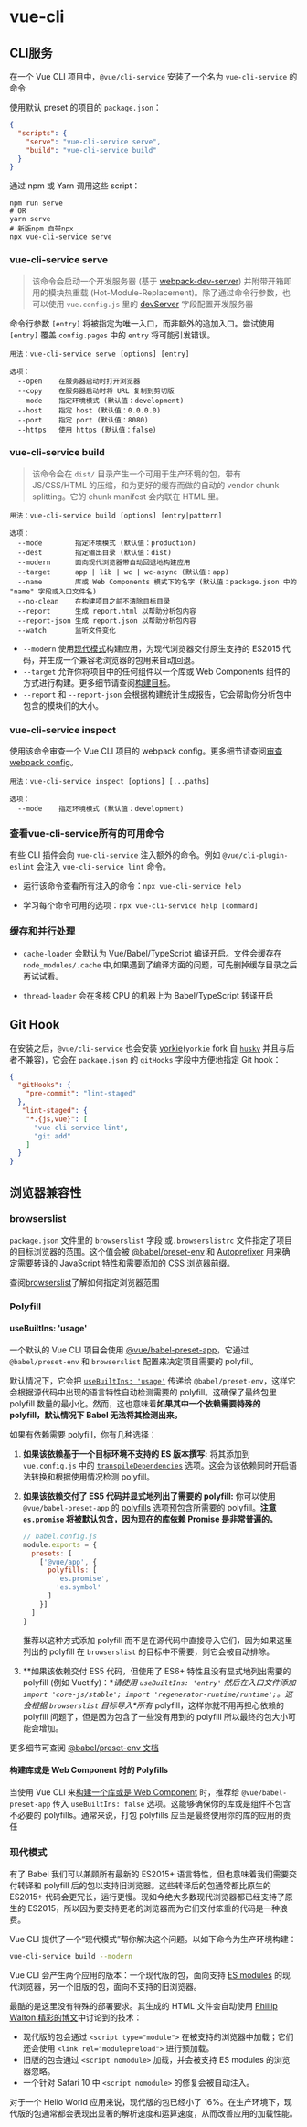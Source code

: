 # vue-cli

## CLI服务

在一个 Vue CLI 项目中，`@vue/cli-service` 安装了一个名为 `vue-cli-service` 的命令

使用默认 preset 的项目的 `package.json`：

```json
{
  "scripts": {
    "serve": "vue-cli-service serve",
    "build": "vue-cli-service build"
  }
}
```

通过 npm 或 Yarn 调用这些 script：

```shell
npm run serve
# OR
yarn serve
# 新版npm 自带npx
npx vue-cli-service serve
```

### vue-cli-service serve

> 该命令会启动一个开发服务器 (基于 [webpack-dev-server](https://github.com/webpack/webpack-dev-server)) 并附带开箱即用的模块热重载 (Hot-Module-Replacement)。除了通过命令行参数，也可以使用 `vue.config.js` 里的 [devServer](https://cli.vuejs.org/zh/config/#devserver) 字段配置开发服务器

命令行参数 `[entry]` 将被指定为唯一入口，而非额外的追加入口。尝试使用 `[entry]` 覆盖 `config.pages` 中的 `entry` 将可能引发错误。

```text
用法：vue-cli-service serve [options] [entry]

选项：
  --open    在服务器启动时打开浏览器
  --copy    在服务器启动时将 URL 复制到剪切版
  --mode    指定环境模式 (默认值：development)
  --host    指定 host (默认值：0.0.0.0)
  --port    指定 port (默认值：8080)
  --https   使用 https (默认值：false)
```

### vue-cli-service build

> 该命令会在 `dist/` 目录产生一个可用于生产环境的包，带有 JS/CSS/HTML 的压缩，和为更好的缓存而做的自动的 vendor chunk splitting。它的 chunk manifest 会内联在 HTML 里。

```text
用法：vue-cli-service build [options] [entry|pattern]

选项：
  --mode        指定环境模式 (默认值：production)
  --dest        指定输出目录 (默认值：dist)
  --modern      面向现代浏览器带自动回退地构建应用
  --target      app | lib | wc | wc-async (默认值：app)
  --name        库或 Web Components 模式下的名字 (默认值：package.json 中的 "name" 字段或入口文件名)
  --no-clean    在构建项目之前不清除目标目录
  --report      生成 report.html 以帮助分析包内容
  --report-json 生成 report.json 以帮助分析包内容
  --watch       监听文件变化
```

- `--modern` 使用[现代模式](https://cli.vuejs.org/zh/guide/browser-compatibility.html#现代模式)构建应用，为现代浏览器交付原生支持的 ES2015 代码，并生成一个兼容老浏览器的包用来自动回退。
- `--target` 允许你将项目中的任何组件以一个库或 Web Components 组件的方式进行构建。更多细节请查阅[构建目标](https://cli.vuejs.org/zh/guide/build-targets.html)。
- `--report` 和 `--report-json` 会根据构建统计生成报告，它会帮助你分析包中包含的模块们的大小。

### vue-cli-service inspect

使用该命令审查一个 Vue CLI 项目的 webpack config。更多细节请查阅[审查 webpack config](https://cli.vuejs.org/zh/guide/webpack.html#审查项目的-webpack-config)。

```text
用法：vue-cli-service inspect [options] [...paths]

选项：
  --mode    指定环境模式 (默认值：development)
```

### 查看vue-cli-service所有的可用命令

有些 CLI 插件会向 `vue-cli-service` 注入额外的命令。例如 `@vue/cli-plugin-eslint` 会注入 `vue-cli-service lint` 命令。

* 运行该命令查看所有注入的命令：`npx vue-cli-service help`

* 学习每个命令可用的选项：`npx vue-cli-service help [command]`

### 缓存和并行处理

* `cache-loader` 会默认为 Vue/Babel/TypeScript 编译开启。文件会缓存在 `node_modules/.cache` 中,如果遇到了编译方面的问题，可先删掉缓存目录之后再试试看。

* `thread-loader` 会在多核 CPU 的机器上为 Babel/TypeScript 转译开启

## Git Hook

在安装之后，`@vue/cli-service` 也会安装 [yorkie](https://github.com/yyx990803/yorkie)(`yorkie` fork 自 [`husky`](https://github.com/typicode/husky) 并且与后者不兼容)，它会在 `package.json` 的 `gitHooks` 字段中方便地指定 Git hook：

```json
{
  "gitHooks": {
    "pre-commit": "lint-staged"
  },
   "lint-staged": {
    "*.{js,vue}": [
      "vue-cli-service lint",
      "git add"
    ]
  }
}
```

## 浏览器兼容性

###  browserslist

`package.json` 文件里的 `browserslist` 字段 或`.browserslistrc` 文件指定了项目的目标浏览器的范围。这个值会被 [@babel/preset-env](https://new.babeljs.io/docs/en/next/babel-preset-env.html) 和 [Autoprefixer](https://github.com/postcss/autoprefixer) 用来确定需要转译的 JavaScript 特性和需要添加的 CSS 浏览器前缀。

查阅[browserslist](https://github.com/ai/browserslist)了解如何指定浏览器范围

### Polyfill

#### useBuiltIns: 'usage'

一个默认的 Vue CLI 项目会使用 [@vue/babel-preset-app](https://github.com/vuejs/vue-cli/tree/dev/packages/%40vue/babel-preset-app)，它通过 `@babel/preset-env` 和 `browserslist` 配置来决定项目需要的 polyfill。

默认情况下，它会把 [`useBuiltIns: 'usage'`](https://new.babeljs.io/docs/en/next/babel-preset-env.html#usebuiltins-usage) 传递给 `@babel/preset-env`，这样它会根据源代码中出现的语言特性自动检测需要的 polyfill。这确保了最终包里 polyfill 数量的最小化。然而，这也意味着**如果其中一个依赖需要特殊的 polyfill，默认情况下 Babel 无法将其检测出来。**

如果有依赖需要 polyfill，你有几种选择：

1. **如果该依赖基于一个目标环境不支持的 ES 版本撰写:** 将其添加到 `vue.config.js` 中的 [`transpileDependencies`](https://cli.vuejs.org/zh/config/#transpiledependencies) 选项。这会为该依赖同时开启语法转换和根据使用情况检测 polyfill。

2. **如果该依赖交付了 ES5 代码并显式地列出了需要的 polyfill:** 你可以使用 `@vue/babel-preset-app` 的 [polyfills](https://github.com/vuejs/vue-cli/tree/dev/packages/%40vue/babel-preset-app#polyfills) 选项预包含所需要的 polyfill。**注意 `es.promise` 将被默认包含，因为现在的库依赖 Promise 是非常普遍的。**

   ```js
   // babel.config.js
   module.exports = {
     presets: [
       ['@vue/app', {
         polyfills: [
           'es.promise',
           'es.symbol'
         ]
       }]
     ]
   }
   ```

   推荐以这种方式添加 polyfill 而不是在源代码中直接导入它们，因为如果这里列出的 polyfill 在 `browserslist` 的目标中不需要，则它会被自动排除。

3. **如果该依赖交付 ES5 代码，但使用了 ES6+ 特性且没有显式地列出需要的 polyfill (例如 Vuetify)：\**请使用 `useBuiltIns: 'entry'` 然后在入口文件添加 `import 'core-js/stable'; import 'regenerator-runtime/runtime';`。这会根据 `browserslist` 目标导入\**所有** polyfill，这样你就不用再担心依赖的 polyfill 问题了，但是因为包含了一些没有用到的 polyfill 所以最终的包大小可能会增加。

更多细节可查阅 [@babel/preset-env 文档](https://new.babeljs.io/docs/en/next/babel-preset-env.html#usebuiltins-usage)

#### 构建库或是 Web Component 时的 Polyfills

当使用 Vue CLI 来[构建一个库或是 Web Component](https://cli.vuejs.org/zh/guide/build-targets.html) 时，推荐给 `@vue/babel-preset-app` 传入 `useBuiltIns: false` 选项。这能够确保你的库或是组件不包含不必要的 polyfills。通常来说，打包 polyfills 应当是最终使用你的库的应用的责任

### 现代模式

有了 Babel 我们可以兼顾所有最新的 ES2015+ 语言特性，但也意味着我们需要交付转译和 polyfill 后的包以支持旧浏览器。这些转译后的包通常都比原生的 ES2015+ 代码会更冗长，运行更慢。现如今绝大多数现代浏览器都已经支持了原生的 ES2015，所以因为要支持更老的浏览器而为它们交付笨重的代码是一种浪费。

Vue CLI 提供了一个“现代模式”帮你解决这个问题。以如下命令为生产环境构建：

```bash
vue-cli-service build --modern
```

Vue CLI 会产生两个应用的版本：一个现代版的包，面向支持 [ES modules](https://jakearchibald.com/2017/es-modules-in-browsers/) 的现代浏览器，另一个旧版的包，面向不支持的旧浏览器。

最酷的是这里没有特殊的部署要求。其生成的 HTML 文件会自动使用 [Phillip Walton 精彩的博文](https://philipwalton.com/articles/deploying-es2015-code-in-production-today/)中讨论到的技术：

- 现代版的包会通过 `<script type="module">` 在被支持的浏览器中加载；它们还会使用 `<link rel="modulepreload">` 进行预加载。
- 旧版的包会通过 `<script nomodule>` 加载，并会被支持 ES modules 的浏览器忽略。
- 一个针对 Safari 10 中 `<script nomodule>` 的修复会被自动注入。

对于一个 Hello World 应用来说，现代版的包已经小了 16%。在生产环境下，现代版的包通常都会表现出显著的解析速度和运算速度，从而改善应用的加载性能。

<script type="module"> 需要配合始终开启的 CORS 进行加载。这意味着你的服务器必须返回诸如 Access-Control-Allow-Origin: * 的有效的 CORS 头。如果你想要通过认证来获取脚本，可使将 crossorigin 选项设置为 use-credentials。
同时，现代浏览器使用一段内联脚本来避免 Safari 10 重复加载脚本包，所以如果你在使用一套严格的 CSP，你需要这样显性地允许内联脚本：

```text
Content-Security-Policy: script-src 'self' 'sha256-4RS22DYeB7U14dra4KcQYxmwt5HkOInieXK1NUMBmQI='
```

## HTML

`public/index.html` 文件是一个会被 [html-webpack-plugin](https://github.com/jantimon/html-webpack-plugin) 处理的模板。在构建过程中，资源链接会被自动注入。另外，Vue CLI 也会自动注入 resource hint (`preload/prefetch`、manifest 和图标链接 (当用到 PWA 插件时) 以及构建过程中处理的 JavaScript 和 CSS 文件的资源链接。

因为 index 文件被用作模板，所以你可以使用 [lodash template](https://lodash.com/docs/4.17.10#template) 语法插入内容：

- `<%= VALUE %>` 用来做不转义插值；
- `<%- VALUE %>` 用来做 HTML 转义插值；
- `<% expression %>` 用来描述 JavaScript 流程控制。

除了[被 `html-webpack-plugin` 暴露的默认值](https://github.com/jantimon/html-webpack-plugin#writing-your-own-templates)之外，所有[客户端环境变量](https://cli.vuejs.org/zh/guide/mode-and-env.html#using-env-variables-in-client-side-code)也可以直接使用。例如，`BASE_URL` 的用法：

```html
<link rel="icon" href="<%= BASE_URL %>favicon.ico">
```

### Preload

<link rel="preload">是一种 resource hint，用来指定页面加载后很快会被用到的资源，所以在页面加载的过程中，我们希望在浏览器开始主体渲染之前尽早 preload。

默认情况下，一个 Vue CLI 应用会为所有初始化渲染需要的文件自动生成 preload 提示。

这些提示会被 [@vue/preload-webpack-plugin](https://github.com/vuejs/preload-webpack-plugin) 注入，并且可以通过 `chainWebpack` 的 `config.plugin('preload')` 进行修改和删除。

###  Prefetch

<link rel="prefetch"> 是一种 resource hint，用来告诉浏览器在页面加载完成后，利用空闲时间提前获取用户未来可能会访问的内容。

默认情况下，一个 Vue CLI 应用会为所有作为 async chunk 生成的 JavaScript 文件 ([通过动态 `import()` 按需 code splitting](https://webpack.js.org/guides/code-splitting/#dynamic-imports) 的产物) 自动生成 prefetch 提示。

这些提示会被 [@vue/preload-webpack-plugin](https://github.com/vuejs/preload-webpack-plugin) 注入，并且可以通过 `chainWebpack` 的 `config.plugin('prefetch')` 进行修改和删除。

```js
// vue.config.js
module.exports = {
  chainWebpack: config => {
    // 移除 prefetch 插件
    config.plugins.delete('prefetch')

    // 或者
    // 修改它的选项：
    config.plugin('prefetch').tap(options => {
      options[0].fileBlacklist = options[0].fileBlacklist || []
      options[0].fileBlacklist.push(/myasyncRoute(.)+?\.js$/)
      return options
    })
  }
}
```

当 prefetch 插件被禁用时，可以通过 webpack 的内联注释手动选定要提前获取的代码区块：

```js
import(/* webpackPrefetch: true */ './someAsyncComponent.vue')
```

**webpack 的运行时会在父级区块被加载之后注入 prefetch 链接。 **

**注意：** Prefetch 链接将会消耗带宽。如果你的应用很大且有很多 async chunk，而用户主要使用的是对带宽较敏感的移动端，那么你可能需要关掉 prefetch 链接并手动选择要提前获取的代码区块。

### 不生成 index

当基于已有的后端使用 Vue CLI 时，你可能不需要生成 `index.html`，这样生成的资源可以用于一个服务端渲染的页面。这时可以向 [`vue.config.js`](https://cli.vuejs.org/zh/config/#vue-config-js) 加入下列代码：

```js
// vue.config.js
module.exports = {
  // 去掉文件名中的 hash
  filenameHashing: false,
  // 删除 HTML 相关的 webpack 插件
  chainWebpack: config => {
    config.plugins.delete('html')
    config.plugins.delete('preload')
    config.plugins.delete('prefetch')
  }
}
```

然而这样做并不是很推荐，因为：

- 硬编码的文件名不利于实现高效率的缓存控制。
- 硬编码的文件名也无法很好的进行 code-splitting (代码分段)，因为无法用变化的文件名生成额外的 JavaScript 文件。
- 硬编码的文件名无法在[现代模式](https://cli.vuejs.org/zh/guide/browser-compatibility.html#现代模式)下工作。

考虑换用 [indexPath](https://cli.vuejs.org/zh/config/#indexpath) 选项将生成的 HTML 用作一个服务端框架的视图模板。

## 静态资源文件

静态资源可以通过两种方式进行处理：

- 在 JavaScript 被导入或在 template/CSS 中通过相对路径被引用。这类引用会被 webpack 处理。
- 放置在 `public` 目录下或通过绝对路径被引用。这类资源将会直接被拷贝，而不会经过 webpack 的处理。

### 从相对路径导入

在 JavaScript、CSS 或 `*.vue` 文件中使用相对路径 (必须以 `.` 开头) 引用一个静态资源时，该资源将会被包含进入 webpack 的依赖图中。在其编译过程中，所有诸如 `<img src="...">`、`background: url(...)` 和 CSS `@import` 的资源 URL **都会被解析为一个模块依赖**。

例如，`url(./image.png)` 会被翻译为 `require('./image.png')`，而：

```html
<img src="./image.png">
```

将会被编译到：

```js
h('img', { attrs: { src: require('./image.png') }})
```

在其内部，我们通过 `file-loader` 用版本哈希值和正确的公共基础路径来决定最终的文件路径，再用 `url-loader` 将小于 4kb 的资源内联，以减少 HTTP 请求的数量。

你可以通过 [chainWebpack](https://cli.vuejs.org/zh/config/#chainwebpack) 调整内联文件的大小限制。例如，下列代码会将其限制设置为 10kb：

```js
// vue.config.js
module.exports = {
  chainWebpack: config => {
    config.module
      .rule('images')
        .use('url-loader')
          .loader('url-loader')
          .tap(options => Object.assign(options, { limit: 10240 }))
  }
}
```

### URL 转换规则

- 如果 URL 是一个绝对路径 (例如 `/images/foo.png`)，它将会被保留不变。

- 如果 URL 以 `.` 开头，它会作为一个相对模块请求被解释且基于你的文件系统中的目录结构进行解析。

- 如果 URL 以 `~` 开头，其后的任何内容都会作为一个模块请求被解析。这意味着你甚至可以引用 Node 模块中的资源：

  ```html
  <img src="~some-npm-package/foo.png">
  ```

- 如果 URL 以 `@` 开头，它也会作为一个模块请求被解析。它的用处在于 Vue CLI 默认会设置一个指向 `<projectRoot>/src` 的别名 `@`。**(仅作用于模版中)**

### public 文件夹

任何放置在 `public` 文件夹的静态资源都会被简单的复制，而不经过 webpack。需要通过绝对路径来引用它们。

推荐将资源作为你的模块依赖图的一部分导入，这样它们会通过 webpack 的处理并获得如下好处：

- 脚本和样式表会被压缩且打包在一起，从而避免额外的网络请求。
- 文件丢失会直接在编译时报错，而不是到了用户端才产生 404 错误。
- 最终生成的文件名包含了内容哈希，因此你不必担心浏览器会缓存它们的老版本。

- 在 `public/index.html` 或其它通过 `html-webpack-plugin` 用作模板的 HTML 文件中，你需要通过 `<%= BASE_URL %>` 设置链接前缀：

  ```html
  <link rel="icon" href="<%= BASE_URL %>favicon.ico">
  ```

- 在模板中，你首先需要向你的组件传入基础 URL：

  ```js
  data () {
    return {
      publicPath: process.env.BASE_URL
    }
  }
  ```

  然后：

  ```html
  <img :src="`${publicPath}my-image.png`">
  ```

### 何时使用 `public` 文件夹

- 当需要在构建输出中指定一个文件的名字。
- 有上千个图片，需要动态引用它们的路径。
- 有些库可能和 webpack 不兼容，这时除了将其用一个独立的 `<script>` 标签引入没有别的选择。

## CSS 相关

所有编译后的 CSS 都会通过 [css-loader](https://github.com/webpack-contrib/css-loader) 来解析其中的 `url()` 引用，并将这些引用作为模块请求来处理。因此可以根据本地的文件结构用相对路径来引用静态资源。

**注意：** 如果要引用一个 npm 依赖中的文件，或是想要用 webpack alias，则需要在路径前加上 `~` 的前缀来避免歧义。

### 预处理器

```bash
# Sass
npm install -D sass-loader sass

# Less
npm install -D less-loader less

# Stylus
npm install -D stylus-loader stylus
```

然后你就可以导入相应的文件类型，或在 `*.vue` 文件中这样来使用：

```vue
<style lang="scss">
$color: red;
</style>
```

### 自动化导入文件

自动化导入文件 (用于颜色、变量、mixin……)，你可以使用 [style-resources-loader](https://github.com/yenshih/style-resources-loader)。下面关于 Stylus 的在每个单文件组件和 Stylus 文件中导入 `./src/styles/imports.styl` 的例子(也可以选择使用 [vue-cli-plugin-style-resources-loader](https://www.npmjs.com/package/vue-cli-plugin-style-resources-loader))：

```js
// vue.config.js
const path = require('path')

module.exports = {
  chainWebpack: config => {
    const types = ['vue-modules', 'vue', 'normal-modules', 'normal']
    types.forEach(type => addStyleResource(config.module.rule('stylus').oneOf(type)))
  },
}

function addStyleResource (rule) {
  rule.use('style-resource')
    .loader('style-resources-loader')
    .options({
      patterns: [
        path.resolve(__dirname, './src/styles/imports.styl'),
      ],
    })
}
```

### PostCSS

Vue CLI 内部使用了 PostCSS。vue默认开启了 [autoprefixer](https://github.com/postcss/autoprefixer)。如果要配置目标浏览器，可使用 `package.json` 的 [browserslist](https://cli.vuejs.org/zh/guide/browser-compatibility.html#browserslist) 字段

* 通过 `.postcssrc` 或任何 [postcss-load-config](https://github.com/michael-ciniawsky/postcss-load-config) 支持的配置源来配置 PostCSS。
* 通过 `vue.config.js` 中的 `css.loaderOptions.postcss` 配置 [postcss-loader](https://github.com/postcss/postcss-loader)

**注意：**  在生产环境构建中，Vue CLI 会优化 CSS 并基于目标浏览器抛弃不必要的浏览器前缀规则。因为默认开启了 `autoprefixer`，所以只需使用无前缀的 CSS 规则即可。

### CSS Modules

通过 `<style module>` 以开箱即用的方式[在 `*.vue` 文件中使用 CSS Modules](https://vue-loader.vuejs.org/zh/guide/css-modules.html)。

在 JavaScript 中作为 CSS Modules 导入 CSS 或其它预处理文件，该文件应该以 `.module.(css|less|sass|scss|styl)` 结尾：

```js
import styles from './foo.module.css'
// 所有支持的预处理器都一样工作
import sassStyles from './foo.module.scss'
```

如果你想去掉文件名中的 `.module`，可以设置 `vue.config.js` 中的 `css.requireModuleExtension` 为 `false`：

```js
// vue.config.js
module.exports = {
  css: {
    requireModuleExtension: false
  }
}
```

希望自定义生成的 CSS Modules 模块的类名，可以通过 `vue.config.js` 中的 `css.loaderOptions.css` 选项来实现。所有的 `css-loader` 选项在这里都是支持的，例如 `localIdentName` 和 `camelCase`：

```js
// vue.config.js
module.exports = {
  css: {
    loaderOptions: {
      css: {
        // 注意：以下配置在 Vue CLI v4 与 v3 之间存在差异。
        // Vue CLI v3 用户可参考 css-loader v1 文档
        // https://github.com/webpack-contrib/css-loader/tree/v1.0.1
        modules: {
          localIdentName: '[name]-[hash]'
        },
        localsConvention: 'camelCaseOnly'
      }
    }
  }
}
```

### 向预处理器 Loader 传递选项

使用 `vue.config.js` 中的 `css.loaderOptions` 选项。比如你可以这样向所有 Sass/Less 样式传入共享的全局变量(这样做比使用 `chainWebpack` 手动指定 loader 更推荐，因为这些选项需要应用在使用了相应 loader 的多个地方)：

```js
// vue.config.js
module.exports = {
  css: {
    loaderOptions: {
      // 给 sass-loader 传递选项
      sass: {
        // @/ 是 src/ 的别名
        // 所以这里假设你有 `src/variables.sass` 这个文件
        // 注意：在 sass-loader v8 中，这个选项名是 "prependData"
        additionalData: `@import "~@/variables.sass"`
      },
      // 默认情况下 `sass` 选项会同时对 `sass` 和 `scss` 语法同时生效
      // 因为 `scss` 语法在内部也是由 sass-loader 处理的
      // 但是在配置 `prependData` 选项的时候
      // `scss` 语法会要求语句结尾必须有分号，`sass` 则要求必须没有分号
      // 在这种情况下，我们可以使用 `scss` 选项，对 `scss` 语法进行单独配置
      scss: {
        additionalData: `@import "~@/variables.scss";`
      },
      // 给 less-loader 传递 Less.js 相关选项
      less:{
        // http://lesscss.org/usage/#less-options-strict-units `Global Variables`
        // `primary` is global variables fields name
        globalVars: {
          primary: '#fff'
        }
      }
    }
  }
}
```

Loader 可以通过 `loaderOptions` 配置，包括：

- [css-loader](https://github.com/webpack-contrib/css-loader)
- [postcss-loader](https://github.com/postcss/postcss-loader)
- [sass-loader](https://github.com/webpack-contrib/sass-loader)
- [less-loader](https://github.com/webpack-contrib/less-loader)
- [stylus-loader](https://github.com/shama/stylus-loader)

## webpack相关

### 审查项目的webpack配置

`@vue/cli-service` 对 webpack 配置进行了抽象，所以理解配置中包含的东西会比较困难，尤其是当你打算自行对其调整的时候。所以`vue-cli-service` 暴露了 `inspect` 命令用于审查解析好的 webpack 配置。全局的 `vue` 可执行程序同样提供了 `inspect` 命令，但这个命令只是简单的把 `vue-cli-service inspect` 代理到了项目中。

该命令会将解析出来的 webpack 配置、包括链式访问规则和插件的提示打印到 stdout。

* 可以将其输出重定向到一个文件以便进行查阅，但它输出的并不是一个有效的 webpack 配置文件，而是一个用于审查的被序列化的格式：

  ```sh
  vue inspect > output.js
  ```

* 通过指定一个路径来审查配置的一小部分：

  ```sh
  # 只审查第一条规则
  vue inspect module.rules.0
  ```

* 或者指向一个规则或插件的名字：

  ```sh
  vue inspect --rule vue
  vue inspect --plugin html
  ```

* 列出所有规则和插件的名字：

  ```sh
  vue inspect --rules
  vue inspect --plugins
  ```

### 以一个文件的方式使用解析好的配置

有些外部工具可能需要通过一个文件访问解析好的 webpack 配置，比如那些需要提供 webpack 配置路径的 IDE 或 CLI。在这种情况下你可以使用如下路径：

```text
<projectRoot>/node_modules/@vue/cli-service/webpack.config.js
```

该文件会动态解析并输出 `vue-cli-service` 命令中使用的相同的 webpack 配置，包括那些来自插件甚至是你自定义的配置。

## 模式和环境变量

### 模式

在**package.json**里的**scripts配置项**中添加**--mode xxx**来选择不同环境

一个 Vue CLI 项目有三个模式：

- `development` 模式用于 `vue-cli-service serve`
- `test` 模式用于 `vue-cli-service test:unit`
- `production` 模式用于 `vue-cli-service build` 和 `vue-cli-service test:e2e`

可以通过传递 `--mode` 选项参数为命令行覆写默认的模式。例如在构建命令中使用开发环境变量：

```text
vue-cli-service build --mode development
```

**注意：** 如果在环境中有默认的 `NODE_ENV`，应该移除它或在运行 `vue-cli-service` 命令的时候明确地设置 `NODE_ENV`。

### 环境变量

可以在项目根目录中放置下列文件来指定环境变量：

```bash
.env                # 在所有的环境中被载入
.env.local          # 在所有的环境中被载入，但会被 git 忽略
.env.[mode]         # 只在指定的模式中被载入
.env.[mode].local   # 只在指定的模式中被载入，但会被 git 忽略
```

而一个环境文件只包含环境变量的“键=值”对：

```text
FOO=bar
VUE_APP_NOT_SECRET_CODE=some_value
```

**注意：** 不要在应用程序中存储任何机密信息（例如私有 API 密钥），环境变量会随着构建打包嵌入到输出代码

**注意：** <u>只有 `NODE_ENV`，`BASE_URL` 和以 `VUE_APP_` 开头</u>的变量将通过 `webpack.DefinePlugin` 静态地嵌入到*客户端侧*的代码中，代码中可以通过process.env.VUE_APP_BASE_API访问。这是为了避免意外公开机器上可能具有相同名称的私钥。

要了解解析环境文件规则的细节，参考 [dotenv](https://github.com/motdotla/dotenv#rules)。也可使用 [dotenv-expand](https://github.com/motdotla/dotenv-expand) 来实现变量扩展 (Vue CLI 3.5+ 支持)。例如：

被载入的变量将会对 `vue-cli-service` 的所有命令、插件和依赖可用。

```bash
FOO=foo
BAR=bar

CONCAT=$FOO$BAR # CONCAT=foobar
```

* **.env serve **默认的环境变量

  ```javascript
  NODE_ENV = "development"
  BASE_URL = "./"
  VUE_APP_PUBLIC_PATH = "./"
  VUE_APP_API = "https://test.staven630.com/api"
  ```

* **.env.production build**默认的环境变量

  ```javascript
  NODE_ENV = "production"
  BASE_URL = "https://prod.staven630.com/"
  VUE_APP_PUBLIC_PATH = "https://prod.oss.com/staven-blog"
  VUE_APP_API = "https://prod.staven630.com/api"
  
  ACCESS_KEY_ID = "xxxxxxxxxxxxx"
  ACCESS_KEY_SECRET = "xxxxxxxxxxxxx"
  REGION = "oss-cn-hangzhou"
  BUCKET = "staven-prod"
  PREFIX = "staven-blog"
  ```

* **.env.crm** 用于自定义 build 环境配置（预发服务器）

  ```javascript
  NODE_ENV = "production"
  BASE_URL = "https://crm.staven630.com/"
  VUE_APP_PUBLIC_PATH = "https://crm.oss.com/staven-blog"
  VUE_APP_API = "https://crm.staven630.com/api"
  
  ACCESS_KEY_ID = "xxxxxxxxxxxxx"
  ACCESS_KEY_SECRET = "xxxxxxxxxxxxx"
  REGION = "oss-cn-hangzhou"
  BUCKET = "staven-crm"
  PREFIX = "staven-blog"
  
  IS_ANALYZE = true;
  ```

```json
// package.json

"scripts": {
  "serve": "vue-cli-service serve",
  "build": "vue-cli-service build",
  "crm": "vue-cli-service build --mode crm",
  "lint": "vue-cli-service lint"
}
```

**使用环境变量**

```vue
<template>
  <div class="home">
    <!-- template中使用环境变量 -->
     API: {{ api }}
  </div>
</template>

<script>
export default {
  name: "home",
  data() {
    return {
      api: process.env.VUE_APP_API
    };
  },
  mounted() {
    // js代码中使用环境变量
    console.log("BASE_URL: ", process.env.BASE_URL);
    console.log("VUE_APP_API: ", process.env.VUE_APP_API);
  }
};
</script>
```

### 环境文件加载优先级

* 为一个特定模式准备的环境文件 (如 `.env.production`) 将会比一般的环境文件 (例如 `.env`) 拥有更高的优先级。

* 此外，Vue CLI 启动时已经存在的环境变量拥有最高优先级，并不会被 `.env` 文件覆写。
* `.env` 环境文件是通过运行 `vue-cli-service` 命令载入的，因此环境文件发生变化，需要重启服务。

### 示例：Staging 模式

假设一个应用包含以下 `.env` 文件：

```text
VUE_APP_TITLE=My App
```

和 `.env.staging` 文件：

```text
NODE_ENV=production
VUE_APP_TITLE=My App (staging)
```

- `vue-cli-service build` 会加载可能存在的 `.env`、`.env.production` 和 `.env.production.local` 文件然后构建出生产环境应用。
- `vue-cli-service build --mode staging` 会在 staging 模式下加载可能存在的 `.env`、`.env.staging` 和 `.env.staging.local` 文件然后构建出生产环境应用。

这两种情况下，根据 `NODE_ENV`，构建出的应用都是生产环境应用，但是在 staging 版本中，`process.env.VUE_APP_TITLE` 被覆写成了另一个值。

### 在客户端侧代码中使用环境变量

* 只有以 `VUE_APP_` 开头的变量会被 `webpack.DefinePlugin` 静态嵌入到客户端侧的包中。在构建过程中，`process.env.VUE_APP_SECRET` 将会被相应的值所取代。在 `VUE_APP_SECRET=secret` 的情况下，它会被替换为 `"secret"`。所以可以在应用的代码中这样访问它们：

  ```javascript
  console.log(process.env.VUE_APP_SECRET)
  ```

* 除了 `VUE_APP_*` 变量之外，应用代码中始终可用的还有两个特殊的变量：
  * `NODE_ENV` - 会是 `"development"`、`"production"` 或 `"test"` 中的一个。具体的值取决于应用运行的[模式](https://cli.vuejs.org/zh/guide/mode-and-env.html#模式)。
  * `BASE_URL` - 会和 `vue.config.js` 中的 `publicPath` 选项相符，即你的应用会部署到的基础路径。

  所有解析出来的环境变量都可以在 `public/index.html` 中以 [HTML 插值](https://cli.vuejs.org/zh/guide/html-and-static-assets.html#插值)中介绍的方式使用。

* 可以在 `vue.config.js` 文件中计算环境变量，它们仍然需要以 `VUE_APP_` 前缀开头。

  ```js
  process.env.VUE_APP_VERSION = require('./package.json').version
  
  module.exports = {
    // config
  }
  ```

### 只在本地有效的变量

有一些不应该提交到代码仓库中的变量，尤其是项目托管在公共仓库时。这种情况下应该使用一个 `.env.local` 文件取而代之。本地环境文件默认会被忽略，且出现在 `.gitignore` 中。

`.local` 也可以加在指定模式的环境文件上，比如 `.env.development.local` 将会在 development 模式下被载入，且被 git 忽略。

## 单元测试

### Jest

更多细节可查阅 [@vue/cli-plugin-unit-jest](https://github.com/vuejs/vue-cli/tree/dev/packages/%40vue/cli-plugin-unit-jest)。

### Mocha (配合 `mocha-webpack`)

更多细节可查阅 [@vue/cli-plugin-unit-mocha](https://github.com/vuejs/vue-cli/tree/dev/packages/%40vue/cli-plugin-unit-mocha)。

## E2E 测试

### Cypress

更多细节可查阅 [@vue/cli-plugin-e2e-cypress](https://github.com/vuejs/vue-cli/tree/dev/packages/%40vue/cli-plugin-e2e-cypress)。

### Nightwatch

更多细节可查阅 [@vue/cli-plugin-e2e-nightwatch](https://github.com/vuejs/vue-cli/tree/dev/packages/%40vue/cli-plugin-e2e-nightwatch)。

## Babel

Babel 可以通过 `babel.config.js` 进行配置。

> Vue CLI 使用了 Babel 7 中的新配置格式 `babel.config.js`。和 `.babelrc` 或 `package.json` 中的 `babel` 字段不同，这个配置文件不会使用基于文件位置的方案，而是会一致地运用到项目根目录以下的所有文件，包括 `node_modules` 内部的依赖。我们推荐在 Vue CLI 项目中始终使用 `babel.config.js` 取代其它格式。

所有的 Vue CLI 应用都使用 `@vue/babel-preset-app`，它包含了 `babel-preset-env`、JSX 支持以及为最小化包体积优化过的配置。通过[它的文档](https://github.com/vuejs/vue-cli/tree/dev/packages/%40vue/babel-preset-app)可以查阅到更多细节和 preset 选项。查阅 [Polyfill](https://cli.vuejs.org/zh/guide/browser-compatibility.html#polyfill) 

## ESLint

ESLint 可以通过 `.eslintrc` 或 `package.json` 中的 `eslintConfig` 字段来配置。

更多细节查阅 [@vue/cli-plugin-eslint](https://github.com/vuejs/vue-cli/tree/dev/packages/%40vue/cli-plugin-eslint)

## TypeScript

TypeScript 可以通过 `tsconfig.json` 来配置。

更多细节可查阅 [@vue/cli-plugin-typescript](https://github.com/vuejs/vue-cli/tree/dev/packages/%40vue/cli-plugin-typescript)

## 单元测试

### Jest

更多细节可查阅 [@vue/cli-plugin-unit-jest](https://github.com/vuejs/vue-cli/tree/dev/packages/%40vue/cli-plugin-unit-jest)。

### Mocha (配合 `mocha-webpack`)

更多细节可查阅 [@vue/cli-plugin-unit-mocha](https://github.com/vuejs/vue-cli/tree/dev/packages/%40vue/cli-plugin-unit-mocha)。

## E2E 测试

###  Cypress

更多细节可查阅 [@vue/cli-plugin-e2e-cypress](https://github.com/vuejs/vue-cli/tree/dev/packages/%40vue/cli-plugin-e2e-cypress)。

###  Nightwatch

更多细节可查阅 [@vue/cli-plugin-e2e-nightwatch](https://github.com/vuejs/vue-cli/tree/dev/packages/%40vue/cli-plugin-e2e-nightwatch)。

